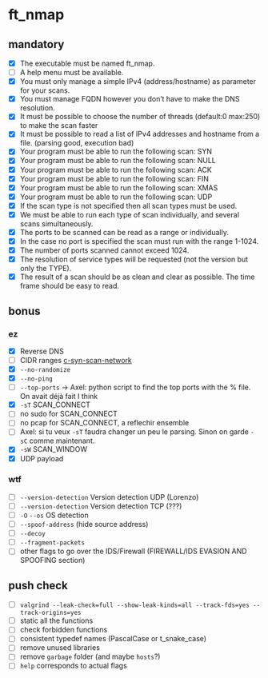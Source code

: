 # ft_nmap

## mandatory

- [x] The executable must be named ft_nmap.
- [ ] A help menu must be available.
- [x] You must only manage a simple IPv4 (address/hostname) as parameter for your scans.
- [x] You must manage FQDN however you don’t have to make the DNS resolution.
- [x] It must be possible to choose the number of threads (default:0 max:250) to make the scan faster
- [x] It must be possible to read a list of IPv4 addresses and hostname from a file. (parsing good, execution bad)
- [x] Your program must be able to run the following scan: SYN
- [x] Your program must be able to run the following scan: NULL
- [x] Your program must be able to run the following scan: ACK
- [x] Your program must be able to run the following scan: FIN
- [x] Your program must be able to run the following scan: XMAS
- [x] Your program must be able to run the following scan: UDP
- [x] If the scan type is not specified then all scan types must be used.
- [x] We must be able to run each type of scan individually, and several scans simultaneously.
- [x] The ports to be scanned can be read as a range or individually.
- [x] In the case no port is specified the scan must run with the range 1-1024.
- [x] The number of ports scanned cannot exceed 1024.
- [x] The resolution of service types will be requested (not the version but only the TYPE).
- [x] The result of a scan should be as clean and clear as possible. The time frame should be easy to read.

## bonus

### ez

- [x] Reverse DNS
- [ ] CIDR ranges [c-syn-scan-network](https://github.com/williamchanrico/c-syn-scan-network)
- [x] `--no-randomize`
- [x] `--no-ping`
- [ ] `--top-ports` -> Axel: python script to find the top ports with the % file. On avait déjà fait I think
- [x] `-sT` SCAN_CONNECT
- [ ] no sudo for SCAN_CONNECT
- [ ] no pcap for SCAN_CONNECT, a reflechir ensemble
- [ ] Axel: si tu veux `-sT` faudra changer un peu le parsing. Sinon on garde `-sC` comme maintenant.
- [x] `-sW` SCAN_WINDOW
- [x] UDP payload

### wtf

- [ ] `--version-detection` Version detection UDP (Lorenzo)
- [ ] `--version-detection` Version detection TCP (???)
- [ ] `-O` `--os` OS detection
- [ ] `--spoof-address` (hide source address)
- [ ] `--decoy`
- [ ] `--fragment-packets`
- [ ] other flags to go over the IDS/Firewall (FIREWALL/IDS EVASION AND SPOOFING section)

## push check

- [ ] `valgrind --leak-check=full --show-leak-kinds=all --track-fds=yes --track-origins=yes`
- [ ] static all the functions
- [ ] check forbidden functions
- [ ] consistent typedef names (PascalCase or t_snake_case)
- [ ] remove unused libraries
- [ ] remove `garbage` folder (and maybe `hosts`?)
- [ ] `help` corresponds to actual flags
